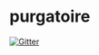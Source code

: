 # purgatoire

[![Gitter](https://badges.gitter.im/Join%20Chat.svg)](https://gitter.im/lethom/purgatoire?utm_source=badge&utm_medium=badge&utm_campaign=pr-badge&utm_content=badge)